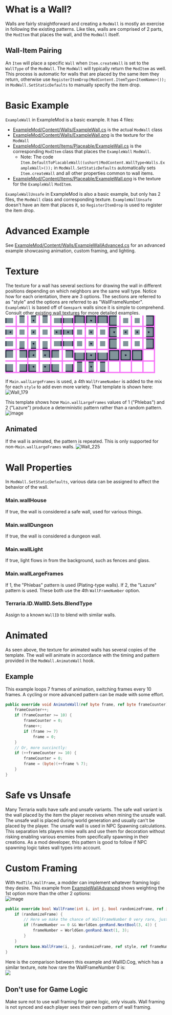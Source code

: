 # What is a Wall?
Walls are fairly straightforward and creating a `ModWall` is mostly an exercise in following the existing patterns. Like tiles, walls are comprised of 2 parts, the `ModItem` that places the wall, and the `ModWall` itself.

## Wall-Item Pairing
An `Item` will place a specific `Wall` when `Item.createWall` is set to the `WallType` of the `ModWall`. The `ModWall` will typically return the `ModItem` as well. This process is automatic for walls that are placed by the same item they return, otherwise use `RegisterItemDrop(ModContent.ItemType<ItemName>());` in `ModWall.SetStaticDefaults` to manually specify the item drop.

# Basic Example
`ExampleWall` in ExampleMod is a basic example. It has 4 files:
* [ExampleMod/Content/Walls/ExampleWall.cs](https://github.com/tModLoader/tModLoader/blob/1.4.4/ExampleMod/Content/Walls/ExampleWall.cs) is the actual `ModWall` class
* [ExampleMod/Content/Walls/ExampleWall.png](https://github.com/tModLoader/tModLoader/blob/1.4.4/ExampleMod/Content/Walls/ExampleWall.png) is the texture for the `ModWall`
* [ExampleMod/Content/Items/Placeable/ExampleWall.cs](https://github.com/tModLoader/tModLoader/blob/1.4.4/ExampleMod/Content/Items/Placeable/ExampleWall.cs) is the corresponding `ModItem` class that places the `ExampleWall` `ModWall`.
  * Note: The code `Item.DefaultToPlacableWall((ushort)ModContent.WallType<Walls.ExampleWall>());` in `ModWall.SetStaticDefaults` automatically sets `Item.createWall` and all other properties common to wall items.
* [ExampleMod/Content/Items/Placeable/ExampleWall.png](https://github.com/tModLoader/tModLoader/blob/1.4.4/ExampleMod/Content/Items/Placeable/ExampleWall.png) is the texture for the `ExampleWall` `ModItem`.

`ExampleWallUnsafe` in ExampleMod is also a basic example, but only has 2 files, the `ModWall` class and corresponding texture. `ExampleWallUnsafe` doesn't have an item that places it, so `RegisterItemDrop` is used to register the item drop.

# Advanced Example
See [ExampleMod/Content/Walls/ExampleWallAdvanced.cs](https://github.com/tModLoader/tModLoader/blob/1.4.4/ExampleMod/Content/Walls/ExampleWallAdvanced.cs) for an advanced example showcasing animation, custom framing, and lighting.

# Texture
The texture for a wall has several sections for drawing the wall in different positions depending on which neighbors are the same wall type. Notice how for each orientation, there are 3 options. The sections are referred to as "style" and the options are referred to as "WallFrameNumber". `ExampleWall` is based off of `Gemspark` walls since it is simple to comprehend. Consult other [existing wall textures](https://github.com/tModLoader/tModLoader/wiki/Intermediate-Prerequisites#vanilla-texture-file-reference) for more detailed examples.    
![](https://github.com/tModLoader/tModLoader/blob/1.4.4/ExampleMod/Content/Walls/ExampleWall.png)

If `Main.wallLargeFrames` is used, a 4th `WallFrameNumber` is added to the mix for each `style` to add even more variety. That template is shown here:    
![Wall_179](https://user-images.githubusercontent.com/4522492/191140372-60a897bf-f69c-4615-bab5-57cefc84066c.png)

This template shows how `Main.wallLargeFrames` values of 1 ("Phlebas") and 2 ("Lazure") produce a deterministic pattern rather than a random pattern.    
![image](https://user-images.githubusercontent.com/4522492/193192050-91e6502d-8f39-4c28-8221-297562ca0f51.png)

## Animated
If the wall is animated, the pattern is repeated. This is only supported for non-`Main.wallLargeFrames` walls.
![Wall_225](https://user-images.githubusercontent.com/4522492/191140761-06536d43-3b87-4ffc-b036-d3b9cf1739f0.png)

# Wall Properties
In `ModWall.SetStaticDefaults`, various data can be assigned to affect the behavior of the wall.
### Main.wallHouse
If true, the wall is considered a safe wall, used for various things.
### Main.wallDungeon 
If true, the wall is considered a dungeon wall.
### Main.wallLight 
If true, light flows in from the background, such as fences and glass.
### Main.wallLargeFrames 
If 1, the "Phlebas" pattern is used (Plating-type walls). If 2, the "Lazure" pattern is used. These both use the 4th `WallFrameNumber` option.
### Terraria.ID.WallID.Sets.BlendType
Assign to a known `WallID` to blend with similar walls.

# Animated
As seen above, the texture for animated walls has several copies of the template. The wall will animate in accordance with the timing and pattern provided in the `ModWall.AnimateWall` hook.

## Example
This example loops 7 frames of animation, switching frames every 10 frames. A cycling or more advanced pattern can be made with some effort. 
```cs
public override void AnimateWall(ref byte frame, ref byte frameCounter) {
	frameCounter++;
	if (frameCounter >= 10) {
		frameCounter = 0;
		frame++;
		if (frame >= 7)
			frame = 0;
	}
	// Or, more succinctly:
	if (++frameCounter >= 10) {
		frameCounter = 0;
		frame = (byte)(++frame % 7);
	}
}
```

# Safe vs Unsafe
Many Terraria walls have safe and unsafe variants. The safe wall variant is the wall placed by the item the player receives when mining the unsafe wall. The unsafe wall is placed during world generation and usually can't be placed by the player. The unsafe wall is used in NPC Spawning calculations. This separation lets players mine walls and use them for decoration without risking enabling various enemies from specifically spawning in their creations. As a mod developer, this pattern is good to follow if NPC spawning logic takes wall types into account.

# Custom Framing
With `ModTile.WallFrame`, a modder can implement whatever framing logic they desire. This example from [ExampleWallAdvanced](https://github.com/tModLoader/tModLoader/blob/1.4.4/ExampleMod/Content/Walls/ExampleWallAdvanced.cs#L48) shows weighting the 1st option more than the other 2 options:    
![image](https://user-images.githubusercontent.com/4522492/191853500-0208243b-68cd-4302-8984-79d5c2f81468.png)

```cs
public override bool WallFrame(int i, int j, bool randomizeFrame, ref int style, ref int frameNumber) {
	if (randomizeFrame) {
		// Here we make the chance of WallFrameNumber 0 very rare, just for visual variety: https://i.imgur.com/9Irak3p.png
		if (frameNumber == 0 && WorldGen.genRand.NextBool(3, 4)) {
			frameNumber = WorldGen.genRand.Next(1, 3);
		}
	}
	return base.WallFrame(i, j, randomizeFrame, ref style, ref frameNumber);
}
```
Here is the comparison between this example and WallID.Cog, which has a similar texture, note how rare the WallFrameNumber 0 is:    
![]( https://i.imgur.com/9Irak3p.png)

## Don't use for Game Logic
Make sure not to use wall framing for game logic, only visuals. Wall framing is not synced and each player sees their own pattern of wall framing.